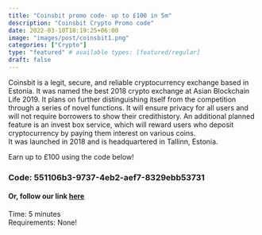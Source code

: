 ```yaml
---
title: "Coinsbit promo code- up to £100 in 5m"
description: "Coinsbit Crypto Promo code"
date: 2022-03-10T18:19:25+06:00
image: "images/post/coinsbit1.png"
categories: ["Crypto"]
type: "featured" # available types: [featured/regular]
draft: false
---
```


Coinsbit is a legit, secure, and reliable cryptocurrency exchange based in Estonia. It was named the best 2018 crypto exchange at Asian Blockchain Life 2019. It plans on further distinguishing itself from the competition through a series of novel functions. It will ensure privacy for all users and will not require borrowers to show their credithistory. An additional planned feature is an invest box service, which will reward users who deposit cryptocurrency by paying them interest on various coins.
<br>
It was launched in 2018 and is headquartered in Tallinn, Estonia.

Earn up to £100 using the code below!

### Code: 551106b3-9737-4eb2-aef7-8329ebb53731

#### Or, follow our link [here](https://coinsbit.io/referral/551106b3-9737-4eb2-aef7-8329ebb53731)

Time: 5 minutes <br>
Requirements: None!

